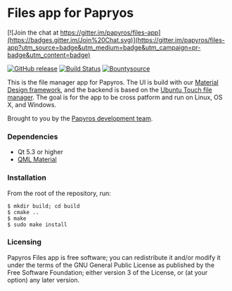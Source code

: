 Files app for Papryos
=====================

[![Join the chat at https://gitter.im/papyros/files-app](https://badges.gitter.im/Join%20Chat.svg)](https://gitter.im/papyros/files-app?utm_source=badge&utm_medium=badge&utm_campaign=pr-badge&utm_content=badge)

[![GitHub release](https://img.shields.io/github/release/papyros/files-app.svg)](https://github.com/papyros/files-app)
[![Build Status](https://travis-ci.org/papyros/files-app.svg?branch=master)](https://travis-ci.org/papyros/files-app)
[![Bountysource](https://img.shields.io/bountysource/team/papyros/activity.svg)](https://www.bountysource.com/teams/papyros)

This is the file manager app for Papyros. The UI is build with our [Material Design framework](https://github.com/papyros/qml-material), and the backend is based on the [Ubuntu Touch file manager](https://launchpad.net/ubuntu-filemanager-app). The goal is for the app to be cross patform and run on Linux, OS X, and Windows.

Brought to you by the [Papyros development team](https://github.com/papyros/files-app/graphs/contributors).

### Dependencies

 * Qt 5.3 or higher
 * [QML Material](https://github.com/papyros/qml-material)

### Installation

From the root of the repository, run:

    $ mkdir build; cd build
    $ cmake ..
    $ make
    $ sudo make install

### Licensing

Papyros Files app is free software; you can redistribute it and/or modify it under the terms of the GNU General Public License as published by the Free Software Foundation; either version 3 of the License, or (at your option) any later version.
